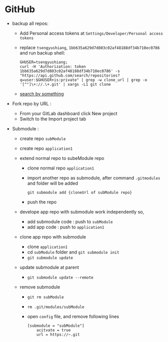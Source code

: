 # GitHub

- backup all repos:

    - Add Personal access tokens at `Settings/Developer/Personal access tokens`
    - replace `tsengyushiang`, `1bb635a629d7d803c02af48188df34b710ec0786` and run backup shell:
    
        ```
        GHUSER=tsengyushiang; 
        curl -H 'Authorization: token 1bb635a629d7d803c02af48188df34b710ec0786' -s "https://api.github.com/search/repositories?q=user:$GHUSER+is:private" | grep -w clone_url | grep -o '[^"]\+://.\+.git' | xargs -L1 git clone
        ```
    - [search by something](https://docs.github.com/en/free-pro-team@latest/github/searching-for-information-on-github/searching-for-repositories)
 
- Fork repo by URL :
    
    - From your GitLab dashboard click New project
    - Switch to the Import project tab

- Submodule :

    - create repo `subModule`
    - create repo `application1`
    - extend normal repo to subeModule repo 
        - clone normal repo `application1`
        - import another repo as submodule, after command `.gitmodules` and folder will be added 
          
            `git submodule add {cloneUrl of subModule repo}`
        - push the repo
    
    - develope app repo with submodule work independently so,

        - add submodule code : push to `subModule`
        - add app code : push to `application1`

    - clone app repo with submodule 
        - clone `application1`
        - cd `subModule` folder and `git submodule init`
        - `git submodule update`
    
    - update submodule at parent
        - `git submodule update --remote`
    
    - remove submodule
        - `git rm subModule`
        - `rm .git/modules/subModule`
        -  open `config` file, and remove following lines
            
            ```
            [submodule = "subModule"]
                acitvate = true
                url = https://~.git
            ```
